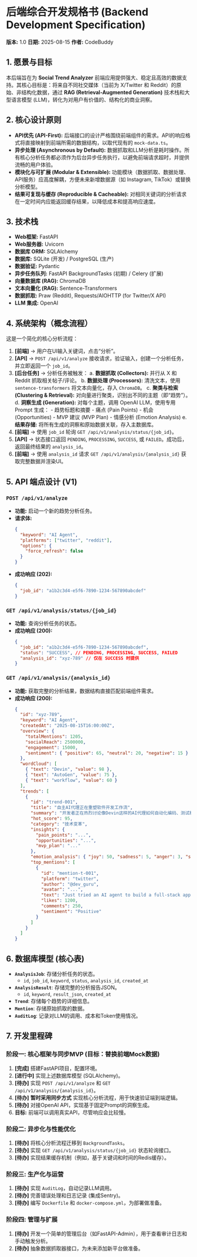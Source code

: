 # 后端综合开发规格书 (Backend Development Specification)

**版本:** 1.0
**日期:** 2025-08-15
**作者:** CodeBuddy

## 1. 愿景与目标

本后端旨在为 **Social Trend Analyzer** 前端应用提供强大、稳定且高效的数据支持。其核心目标是：将来自不同社交媒体（当前为 X/Twitter 和 Reddit）的原始、非结构化数据，通过 **RAG (Retrieval-Augmented Generation)** 技术栈和大型语言模型 (LLM)，转化为对用户有价值的、结构化的商业洞察。

## 2. 核心设计原则

- **API优先 (API-First):** 后端接口的设计严格围绕前端组件的需求。API的响应格式将直接映射到前端所需的数据结构，以取代现有的 `mock-data.ts`。
- **异步处理 (Asynchronous by Default):** 数据抓取和LLM分析是耗时操作。所有核心分析任务都必须作为后台异步任务执行，以避免前端请求超时，并提供流畅的用户体验。
- **模块化与可扩展 (Modular & Extensible):** 功能模块（数据抓取、数据处理、API服务）应高度解耦，方便未来新增数据源（如 Instagram, TikTok）或替换分析模型。
- **结果可复现与缓存 (Reproducible & Cacheable):** 对相同关键词的分析请求在一定时间内应能返回缓存结果，以降低成本和提高响应速度。

## 3. 技术栈

- **Web框架:** FastAPI
- **Web服务器:** Uvicorn
- **数据库 ORM:** SQLAlchemy
- **数据库:** SQLite (开发) / PostgreSQL (生产)
- **数据验证:** Pydantic
- **异步任务队列:** FastAPI BackgroundTasks (初期) / Celery (扩展)
- **向量数据库 (RAG):** ChromaDB
- **文本向量化 (RAG):** Sentence-Transformers
- **数据抓取:** Praw (Reddit), Requests/AIOHTTP (for Twitter/X API)
- **LLM 集成:** OpenAI

## 4. 系统架构（概念流程）

这是一个简化的核心分析流程：

1.  **[前端]** -> 用户在UI输入关键词，点击“分析”。
2.  **[API]** -> `POST /api/v1/analyze` 接收请求，验证输入，创建一个分析任务，并立即返回一个 `job_id`。
3.  **[后台任务]** -> 分析任务被触发：
    a. **数据抓取 (Collectors):** 并行从 X 和 Reddit 抓取相关帖子/评论。
    b. **数据处理 (Processors):** 清洗文本，使用 `sentence-transformers` 将文本向量化，存入 `ChromaDB`。
    c. **聚类与检索 (Clustering & Retrieval):** 对向量进行聚类，识别出不同的主题（即“趋势”）。
    d. **洞察生成 (Generation):** 对每个主题，调用 OpenAI LLM，使用专用 Prompt 生成：
        - 趋势标题和摘要
        - 痛点 (Pain Points)
        - 机会 (Opportunities)
        - MVP 建议 (MVP Plan)
        - 情感分析 (Emotion Analysis)
    e. **结果存储:** 将所有生成的洞察和原始数据关联，存入主数据库。
4.  **[前端]** -> 使用 `job_id` 轮询 `GET /api/v1/analysis/status/{job_id}`。
5.  **[API]** -> 状态接口返回 `PENDING`, `PROCESSING`, `SUCCESS`, 或 `FAILED`。成功后，返回最终结果的 `analysis_id`。
6.  **[前端]** -> 使用 `analysis_id` 请求 `GET /api/v1/analysis/{analysis_id}` 获取完整数据并渲染UI。

## 5. API 端点设计 (V1)

### `POST /api/v1/analyze`
- **功能:** 启动一个新的趋势分析任务。
- **请求体:**
  ```json
  {
    "keyword": "AI Agent",
    "platforms": ["twitter", "reddit"],
    "options": {
      "force_refresh": false 
    }
  }
  ```
- **成功响应 (202):**
  ```json
  {
    "job_id": "a1b2c3d4-e5f6-7890-1234-567890abcdef"
  }
  ```

### `GET /api/v1/analysis/status/{job_id}`
- **功能:** 查询分析任务的状态。
- **成功响应 (200):**
  ```json
  {
    "job_id": "a1b2c3d4-e5f6-7890-1234-567890abcdef",
    "status": "SUCCESS", // PENDING, PROCESSING, SUCCESS, FAILED
    "analysis_id": "xyz-789" // 仅在 SUCCESS 时提供
  }
  ```

### `GET /api/v1/analysis/{analysis_id}`
- **功能:** 获取完整的分析结果，数据结构直接匹配前端组件需求。
- **成功响应 (200):**
  ```json
  {
    "id": "xyz-789",
    "keyword": "AI Agent",
    "createdAt": "2025-08-15T16:00:00Z",
    "overview": {
      "totalMentions": 1205,
      "socialReach": 2500000,
      "engagement": 15000,
      "sentiment": { "positive": 65, "neutral": 20, "negative": 15 }
    },
    "wordCloud": [
      { "text": "Devin", "value": 98 },
      { "text": "AutoGen", "value": 75 },
      { "text": "workflow", "value": 60 }
    ],
    "trends": [
      {
        "id": "trend-001",
        "title": "自主AI代理正在重塑软件开发工作流",
        "summary": "开发者正在热烈讨论像Devin这样的AI代理如何自动化编码、测试和部署任务，这可能导致生产力的大幅提升。",
        "hot_score": 95,
        "category": "技术变革",
        "insights": {
          "pain_points": "...",
          "opportunities": "...",
          "mvp_plan": "..."
        },
        "emotion_analysis": { "joy": 50, "sadness": 5, "anger": 3, "sarcasm": 10, "neutral": 32 },
        "top_mentions": [
          {
            "id": "mention-t-001",
            "platform": "twitter",
            "author": "@dev_guru",
            "avatar": "...",
            "text": "Just tried an AI agent to build a full-stack app. It's not perfect, but it finished 80% of the boilerplate. The future is here.",
            "likes": 1200,
            "comments": 250,
            "sentiment": "Positive"
          }
        ]
      }
    ]
  }
  ```

## 6. 数据库模型 (核心表)

- **`AnalysisJob`**: 存储分析任务的状态。
  - `id`, `job_id`, `keyword`, `status`, `analysis_id`, `created_at`
- **`AnalysisResult`**: 存储完整的分析报告JSON。
  - `id`, `keyword`, `result_json`, `created_at`
- **`Trend`**: 存储每个趋势的详细信息。
- **`Mention`**: 存储原始抓取的数据。
- **`AuditLog`**: 记录对LLM的调用、成本和Token使用情况。

## 7. 开发里程碑

### 阶段一: 核心框架与同步MVP (目标：替换前端Mock数据)
1.  **[完成]** 搭建FastAPI项目，配置环境。
2.  **[进行中]** 实现上述数据库模型 (SQLAlchemy)。
3.  **[待办]** 实现 `POST /api/v1/analyze` 和 `GET /api/v1/analysis/{analysis_id}`。
4.  **[待办]** **暂时采用同步方式** 实现核心分析流程，用于快速验证端到端逻辑。
5.  **[待办]** 对接OpenAI API，实现基于固定Prompt的洞察生成。
6.  **目标:** 前端可以调用真实API，尽管响应会比较慢。

### 阶段二: 异步化与性能优化
1.  **[待办]** 将核心分析流程迁移到 `BackgroundTasks`。
2.  **[待办]** 实现 `GET /api/v1/analysis/status/{job_id}` 状态轮询接口。
3.  **[待办]** 实现结果缓存机制（例如，基于关键词和时间的Redis缓存）。

### 阶段三: 生产化与运营
1.  **[待办]** 实现 `AuditLog`，自动记录LLM调用。
2.  **[待办]** 完善错误处理和日志记录 (集成Sentry)。
3.  **[待办]** 编写 `Dockerfile` 和 `docker-compose.yml`，为部署做准备。

### 阶段四: 管理与扩展
1.  **[待办]** 开发一个简单的管理后台（如FastAPI-Admin），用于查看审计日志和手动触发分析。
2.  **[待办]** 抽象数据抓取器接口，为未来添加新平台做准备。